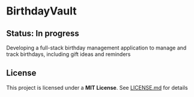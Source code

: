 # BirthdayVault

## Status: In progress 

Developing a full-stack birthday management application to manage and track birthdays, including gift ideas and reminders

## License
This project is licensed under a **MIT License**. See [LICENSE.md](LICENSE.md) for details
